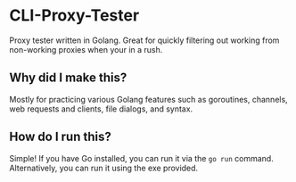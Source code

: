 # CLI-Proxy-Tester
Proxy tester written in Golang. Great for quickly filtering out working from non-working proxies when your in a rush.

## Why did I make this?
Mostly for practicing various Golang features such as goroutines, channels, web requests and clients, file dialogs, and syntax.

## How do I run this?
Simple! If you have Go installed, you can run it via the `go run` command. Alternatively, you can run it using the exe provided.
